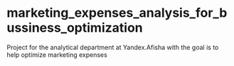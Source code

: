 # marketing_expenses_analysis_for_bussiness_optimization
Project for the analytical department at Yandex.Afisha with the goal is to help optimize marketing expenses 
